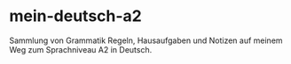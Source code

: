 # mein-deutsch-a2
Sammlung von Grammatik Regeln, Hausaufgaben und Notizen auf meinem Weg zum Sprachniveau A2 in Deutsch.
